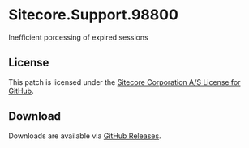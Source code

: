 # Sitecore.Support.98800
Inefficient porcessing of expired sessions

## License  
This patch is licensed under the [Sitecore Corporation A/S License for GitHub](https://github.com/sitecoresupport/Sitecore.Support.98800/blob/master/LICENSE).  

## Download  
Downloads are available via [GitHub Releases](https://github.com/sitecoresupport/Sitecore.Support.98800/releases).  
